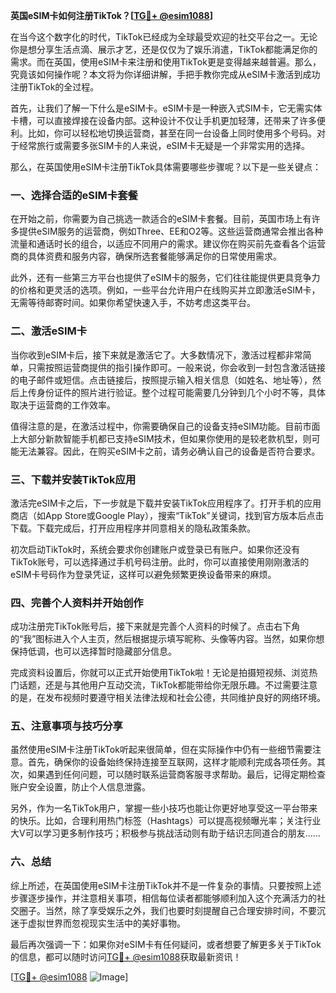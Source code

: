 **英国eSIM卡如何注册TikTok？[[TG💪+ @esim1088](https://t.me/s/esim1088)]**

在当今这个数字化的时代，TikTok已经成为全球最受欢迎的社交平台之一。无论你是想分享生活点滴、展示才艺，还是仅仅为了娱乐消遣，TikTok都能满足你的需求。而在英国，使用eSIM卡来注册和使用TikTok更是变得越来越普遍。那么，究竟该如何操作呢？本文将为你详细讲解，手把手教你完成从eSIM卡激活到成功注册TikTok的全过程。

首先，让我们了解一下什么是eSIM卡。eSIM卡是一种嵌入式SIM卡，它无需实体卡槽，可以直接焊接在设备内部。这种设计不仅让手机更加轻薄，还带来了许多便利。比如，你可以轻松地切换运营商，甚至在同一台设备上同时使用多个号码。对于经常旅行或需要多张SIM卡的人来说，eSIM卡无疑是一个非常实用的选择。

那么，在英国使用eSIM卡注册TikTok具体需要哪些步骤呢？以下是一些关键点：

### 一、选择合适的eSIM卡套餐

在开始之前，你需要为自己挑选一款适合的eSIM卡套餐。目前，英国市场上有许多提供eSIM服务的运营商，例如Three、EE和O2等。这些运营商通常会推出各种流量和通话时长的组合，以适应不同用户的需求。建议你在购买前先查看各个运营商的具体资费和服务内容，确保所选套餐能够满足你的日常使用需求。

此外，还有一些第三方平台也提供了eSIM卡的服务，它们往往能提供更具竞争力的价格和更灵活的选项。例如，一些平台允许用户在线购买并立即激活eSIM卡，无需等待邮寄时间。如果你希望快速入手，不妨考虑这类平台。

### 二、激活eSIM卡

当你收到eSIM卡后，接下来就是激活它了。大多数情况下，激活过程都非常简单，只需按照运营商提供的指引操作即可。一般来说，你会收到一封包含激活链接的电子邮件或短信。点击链接后，按照提示输入相关信息（如姓名、地址等），然后上传身份证件的照片进行验证。整个过程可能需要几分钟到几个小时不等，具体取决于运营商的工作效率。

值得注意的是，在激活过程中，你需要确保自己的设备支持eSIM功能。目前市面上大部分新款智能手机都已支持eSIM技术，但如果你使用的是较老款机型，则可能无法兼容。因此，在购买eSIM卡之前，请务必确认自己的设备是否符合要求。

### 三、下载并安装TikTok应用

激活完eSIM卡之后，下一步就是下载并安装TikTok应用程序了。打开手机的应用商店（如App Store或Google Play），搜索“TikTok”关键词，找到官方版本后点击下载。下载完成后，打开应用程序并同意相关的隐私政策条款。

初次启动TikTok时，系统会要求你创建账户或登录已有账户。如果你还没有TikTok账号，可以选择通过手机号码注册。此时，你可以直接使用刚刚激活的eSIM卡号码作为登录凭证，这样可以避免频繁更换设备带来的麻烦。

### 四、完善个人资料并开始创作

成功注册完TikTok账号后，接下来就是完善个人资料的时候了。点击右下角的“我”图标进入个人主页，然后根据提示填写昵称、头像等内容。当然，如果你想保持低调，也可以选择暂时隐藏部分信息。

完成资料设置后，你就可以正式开始使用TikTok啦！无论是拍摄短视频、浏览热门话题，还是与其他用户互动交流，TikTok都能带给你无限乐趣。不过需要注意的是，在发布视频时要遵守相关法律法规和社会公德，共同维护良好的网络环境。

### 五、注意事项与技巧分享

虽然使用eSIM卡注册TikTok听起来很简单，但在实际操作中仍有一些细节需要注意。首先，确保你的设备始终保持连接至互联网，这样才能顺利完成各项任务。其次，如果遇到任何问题，可以随时联系运营商客服寻求帮助。最后，记得定期检查账户安全设置，防止个人信息泄露。

另外，作为一名TikTok用户，掌握一些小技巧也能让你更好地享受这一平台带来的快乐。比如，合理利用热门标签（Hashtags）可以提高视频曝光率；关注行业大V可以学习更多制作技巧；积极参与挑战活动则有助于结识志同道合的朋友……

### 六、总结

综上所述，在英国使用eSIM卡注册TikTok并不是一件复杂的事情。只要按照上述步骤逐步操作，并注意相关事项，相信每位读者都能够顺利加入这个充满活力的社交圈子。当然，除了享受娱乐之外，我们也要时刻提醒自己合理安排时间，不要沉迷于虚拟世界而忽视现实生活中的美好事物。

最后再次强调一下：如果你对eSIM卡有任何疑问，或者想要了解更多关于TikTok的信息，都可以随时访问[TG💪+ @esim1088](https://t.me/s/esim1088)获取最新资讯！

[[TG💪+ @esim1088](https://t.me/s/esim1088) ![Image](https://i.postimg.cc/4NQfJmqS/Snipaste-2025-05-13-00-14-12.png)]